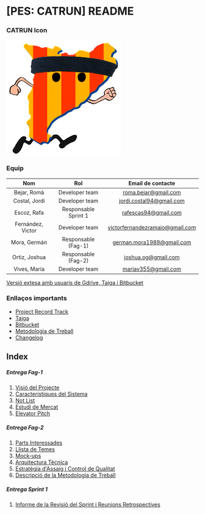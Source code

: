# [PES: CATRUN] README #

### CATRUN Icon ####

![icon](./documentation/Images/catrun-icon.png)

### Equip ###

| Nom | Rol | Email de contacte |
| :---: |:---:|:-----------------:|
| Bejar, Romà | Developer team | roma.bejar@gmail.com |
| Costal, Jordi | Developer team | jordi.costal94@gmail.com |
| Escoz, Rafa | Responsable Sprint 1 | rafescas94@gmail.com |
| Fernández, Victor | Developer team | victorfernandezramajo@gmail.com |
| Mora, Germán | Responsable (Fag-1) | german.mora1989@gmail.com |
| Ortiz, Joshua | Responsable (Fag-2) | joshua.og@gmail.com |
| Vives, Maria | Developer team | mariav355@gmail.com | 

[Versió extesa amb usuaris de Gdrive, Taiga i Bitbucket](https://bitbucket.org/rafescas/pes-catrun-repository/src/master/documentation/membresEquip.md)

### Enllaços importants ###

- [ Project Record Track ](https://docs.google.com/spreadsheets/d/1GEikL9t-79Y3tkhd6CoQjhBESNEL-w3dqfzCU6kQ3Kk/edit?usp=sharing)
- [ Taiga ](https://tree.taiga.io/project/edum17-pes/)
- [ Bitbucket ](https://bitbucket.org/rafescas/pes-catrun-repository)
- [ Metodologia de Treball ](https://bitbucket.org/rafescas/pes-catrun-repository/src/master/documentation/metodologiaDeTreball.md)
- [ Changelog ](https://bitbucket.org/rafescas/pes-catrun-repository/src/master/documentation/Changelog.md)

## Index ##

##### Entrega Fag-1 #####

1. [ Visió del Projecte ](https://bitbucket.org/rafescas/pes-catrun-repository/src/master/documentation/fag-1/visioDelProjecte.md)
2. [ Característiques del Sistema ](https://bitbucket.org/rafescas/pes-catrun-repository/src/master/documentation/fag-1/CaracteristiquesDelSistema.md)
3. [ Not List ](https://bitbucket.org/rafescas/pes-catrun-repository/src/master/documentation/fag-1/notList.md)
4. [ Estudi de Mercat ](https://bitbucket.org/rafescas/pes-catrun-repository/src/master/documentation/fag-1/estudiDeMercat.md)
5. [ Elevator Pitch ](https://bitbucket.org/rafescas/pes-catrun-repository/src/master/documentation/fag-1/elevatorPitch.md)

##### Entrega Fag-2 #####

1. [ Parts Interessades ](https://bitbucket.org/rafescas/pes-catrun-repository/src/master/documentation/fag-2/partsInteressades.md)
2. [ Llista de Temes ](https://bitbucket.org/rafescas/pes-catrun-repository/src/master/documentation/fag-2/llistaDeTemes.md)
3. [ Mock-ups ](https://bitbucket.org/rafescas/pes-catrun-repository/src/master/documentation/fag-2/mockUps.md)
4. [ Arquitectura Tècnica ](https://bitbucket.org/rafescas/pes-catrun-repository/src/master/documentation/fag-2/arquitecturaTecnica.md)
5. [ Estratègia d'Assaig i Control de Qualitat ](https://bitbucket.org/rafescas/pes-catrun-repository/src/master/documentation/fag-2/estrategiadAssaigControlDeQualitat.md)
6. [ Descripció de la Metodología de Treball ](https://bitbucket.org/rafescas/pes-catrun-repository/src/master/documentation/metodologiaDeTreball.md)

##### Entrega Sprint 1 #####

1. [ Informe de la Revisió del Sprint i Reunions Retrospectives](https://bitbucket.org/rafescas/pes-catrun-repository/src/master/documentation/fag-2/resumSprint.md)
